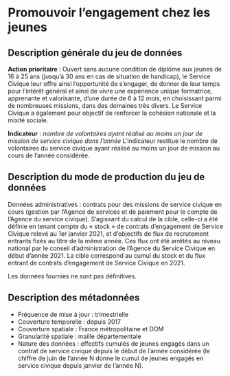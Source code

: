 # Promouvoir l’engagement chez les jeunes
## Description générale du jeu de données 
**Action prioritaire** : Ouvert sans aucune condition de diplôme aux jeunes de 16 à 25 ans (jusqu’à 30 ans en cas de situation de handicap), le Service Civique leur offre ainsi l’opportunité de s’engager, de donner de leur temps pour l’intérêt général et ainsi de vivre une expérience unique formatrice, apprenante et valorisante, d’une durée de 6 à 12 mois, en choisissant parmi de nombreuses missions, dans des domaines très divers. Le Service Civique a également pour objectif de renforcer la cohésion nationale et la mixité sociale. 

**Indicateur** : _nombre de volontaires ayant réalisé au moins un jour de mission de service civique dans l’année_
L'indicateur restitue le nombre de volontaires du service civique ayant réalisé au moins un jour de mission au cours de l’année considérée.

## Description du mode de production du jeu de données 
Données administratives : contrats pour des missions de service civique en cours (gestion par l’Agence de services et de paiement pour le compte de l’Agence du service civique). S’agissant du calcul de la cible, celle-ci a été définie en tenant compte du « stock » de contrats d’engagement de Service Civique relevé au 1er janvier 2021, et d’objectifs de flux de recrutement entrants fixés au titre de la même année. Ces flux ont été arrêtés au niveau national par le conseil d’administration de l’Agence du Service Civique en début d’année 2021. 
La cible correspond au cumul du stock et du flux entrant de contrats d’engagement de Service Civique en 2021. 

Les données fournies ne sont pas définitives.

## Description des métadonnées 
-	Fréquence de mise à jour : trimestrielle
-	Couverture temporelle : depuis 2017 
-	Couverture spatiale : France métropolitaine et DOM
-	Granularité spatiale : maille départementale 
-	Nature des données : effectifs cumulés de jeunes engagés dans un contrat de service civique depuis le début de l’année considérée (le chiffre de juin de l’année N donne le cumul de jeunes engagés en service civique depuis janvier de l’année N).